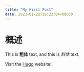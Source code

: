```yaml
---
title: "My First Post"
date: 2023-01-22T16:23:04+08:00
---
```


# 概述

This is **粗体** text, and this is _斜体_ text.

Visit the [Hugo](https://gohugo.io) website!
